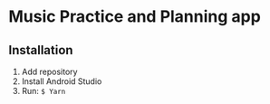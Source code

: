 # Music Practice and Planning app



## Installation

1. Add repository
2. Install Android Studio
3. Run: `$ Yarn`


